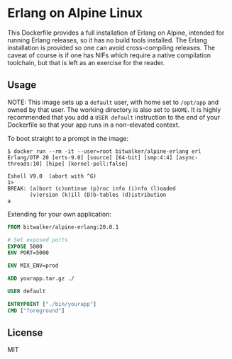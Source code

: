 # Erlang on Alpine Linux

This Dockerfile provides a full installation of Erlang on Alpine, intended for running Erlang releases,
so it has no build tools installed. The Erlang installation is provided so one can avoid cross-compiling
releases. The caveat of course is if one has NIFs which require a native compilation toolchain, but that is
left as an exercise for the reader.

## Usage

NOTE: This image sets up a `default` user, with home set to `/opt/app` and owned by that user. The working directory
is also set to `$HOME`. It is highly recommended that you add a `USER default` instruction to the end of your
Dockerfile so that your app runs in a non-elevated context.

To boot straight to a prompt in the image:

```
$ docker run --rm -it --user=root bitwalker/alpine-erlang erl
Erlang/OTP 20 [erts-9.0] [source] [64-bit] [smp:4:4] [async-threads:10] [hipe] [kernel-poll:false]

Eshell V9.0  (abort with ^G)
1>
BREAK: (a)bort (c)ontinue (p)roc info (i)nfo (l)oaded
       (v)ersion (k)ill (D)b-tables (d)istribution
a
```

Extending for your own application:

```dockerfile
FROM bitwalker/alpine-erlang:20.0.1

# Set exposed ports
EXPOSE 5000
ENV PORT=5000

ENV MIX_ENV=prod

ADD yourapp.tar.gz ./

USER default

ENTRYPOINT ["./bin/yourapp"]
CMD ["foreground"]
```

## License

MIT
